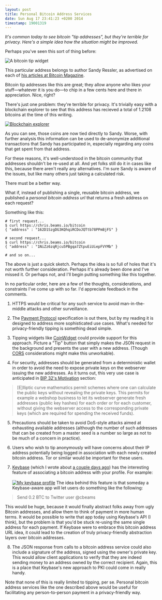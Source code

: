 ```yaml
---
layout: post
title: Personal Bitcoin Address Services
date: Sun Aug 17 23:41:23 +0200 2014
timestamp: 19001319
---
```


_It's common today to see bitcoin "tip addresses", but they're terrible for privacy. Here's a simple idea how the situation might be improved._

Perhaps you've seen this sort of thing before:

![A bitcoin tip widget](http://i.imgur.com/R2vlgCV.png)

This particular address belongs to author Sandy Ressler, as advertised on each of [his articles at Bitcoin Magazine](http://bitcoinmagazine.com/author/sandy-ressler/).

Bitcoin tip addresses like this are great; they allow anyone who likes your stuff—whatever it is you do—to chip in a few cents here and there in appreciation. Nice, right?

There's just one problem: they're terrible for privacy. It's trivially easy with a blockchain explorer to see that this address has recieved a total of 1.2108 bitcoins at the time of this writing.

<a href="https://blockchain.info/address/1KRmDNYB8kKPGW2CxJLgYebXXSKdGUFTmw">![Blockchain explorer](http://i.imgur.com/Lk3RmQB.png)</a>

As you can see, those coins are now tied directly to Sandy. Worse, with further analysis this information can be used to de-anonymize additional transactions that Sandy has participated in, especially regarding any coins that get spent from that address.

For these reasons, it's well-understood in the bitcoin community that addresses shouldn't be re-used at all. And yet folks still do it in cases like this, because there aren't really any alternatives. I'm sure Sandy is aware of the issues, but like many others just taking a calculated risk.

There must be a better way.

What if, instead of publishing a single, reusable bitcoin address, we published a _personal bitcoin address url_ that returns a fresh address on each request?

Something like this:

    # first request...
    $ curl https://chris.beams.io/bitcoin
    { "address" : "162D1SzgDG3KQhqiRCDoJQTtb78PPmBjFS" }

    # second request...
    $ curl https://chris.beams.io/bitcoin
    { "address" : "1NiZz6zqRjcu5PBgqa7ZtpuEiUiepFVYMb" }

    # and so on...

The above is just a quick sketch. Perhaps the idea is so full of holes that it's not worth further consideration. Perhaps it's already been done and I've missed it. Or perhaps not, and I'll begin putting something like this together.

In no particular order, here are a few of the thoughts, considerations, and constraints I've come up with so far. I'd appreciate feedback in the comments.

1. HTTPS would be critical for any such service to avoid man-in-the-middle attacks and other surveillance.

2. The [Payment Protocol](https://bitcointalk.org/index.php?topic=300809.0) specification is out there, but by my reading it is designed to address more sophisticated use cases. What's needed for privacy-friendly tipping is something dead simple.

3. Tipping widgets like [CoinWidget](http://coinwidget.com/) could provide support for this approach. Picture a "Tip" button that simply makes the JSON request in the background and presents the user with a new address. (Though [CORS](https://en.wikipedia.org/wiki/Cross-Origin_Resource_Sharing) considerations might make this unworkable).

4. For security, addresses should be generated from a deterministic wallet in order to avoid the need to expose private keys on the webserver issuing the new addresses. As it turns out, this very use case is anticipated in [BIP 32's Motivation](https://github.com/bitcoin/bips/blob/master/bip-0032.mediawiki#motivation) section:
> [E]lliptic curve mathematics permit schemes where one can calculate the public keys without revealing the private keys. This permits for example a webshop business to let its webserver generate fresh addresses (public key hashes) for each order or for each customer, without giving the webserver access to the corresponding private keys (which are required for spending the received funds).

5. Precautions should be taken to avoid DoS-style attacks aimed at exhausting available addresses (although the number of such addresses that can be created from a master seed is a number so large as not to be much of a concern in practice).

6. Users who wish to tip anonymously will have concerns about their IP address potentially being logged in association with each newly created bitcoin address. Tor or similar would be important for these users.

7. [Keybase](https://keybase.io) (which I wrote about [a couple days ago](http://chris.beams.io/posts/keybase)) has the interesting feature of associating a bitcoin address with your profile. For example:<br><br>
<a href="https://keybase.io/cbeams">![My keybase profile](http://i.imgur.com/PoGXIHV.png)</a>
The idea behind this feature is that someday a Keybase-aware app will let users do something like the following:
<blockquote>
Send 0.2 BTC to Twitter user @cbeams
</blockquote>
This would be huge, because it would finally abstract folks away from ugly Bitcoin addresses, and allow them to think of payment in more human terms. It would be possible to write that app today using Keybase's API (I think), but the problem is that you'd be stuck re-using the same single address for each payment. If Keybase were to embrace this bitcoin address URL idea, it could lead to the creation of truly privacy-friendly abstraction layers over bitcoin addresses.

8. The JSON response from calls to a bitcoin address service could also include a signature of the address, signed using the owner's private key. This would allow client applications to verify that they are indeed sending money to an address owned by the correct recipient. Again, this is a place that Keybase's new approach to PKI could come in really handy.

Note that none of this is really limited to tipping, per se. Personal bitcoin address services like the one described above would be useful for facilitating any person-to-person payment in a privacy-friendly way.
